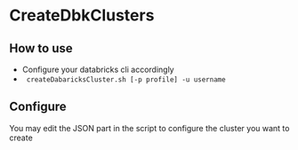 # CreateDbkClusters

## How to use

* Configure your databricks cli accordingly
* ` createDabaricksCluster.sh [-p profile] -u username` 

## Configure
You may edit the JSON part in the script to configure the cluster you want to create

